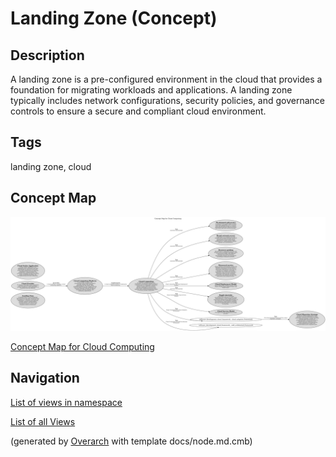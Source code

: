 
# Landing Zone (Concept)
## Description
A landing zone is a pre-configured environment in the cloud that provides a foundation for migrating
          workloads and applications. A landing zone typically includes network configurations, security policies,
          and governance controls to ensure a secure and compliant cloud environment.


## Tags
landing zone, cloud

## Concept Map
![Concept Map for Cloud Computing](../../software-development/cloud/concept-view.png)

[Concept Map for Cloud Computing](../../software-development/cloud/concept-view.md)


## Navigation
[List of views in namespace](./views-in-namespace.md)

[List of all Views](../../views.md)


(generated by [Overarch](https://github.com/soulspace-org/overarch) with template docs/node.md.cmb)
